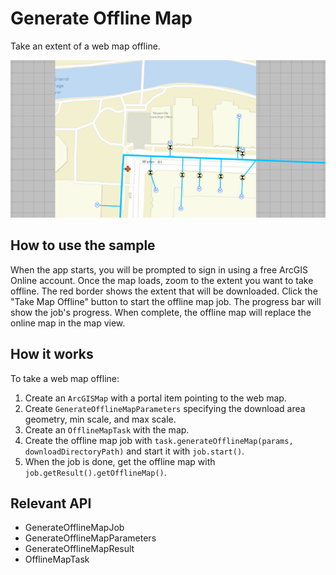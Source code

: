 # Generate Offline Map

Take an extent of a web map offline.

![](GenerateOfflineMap.png)

## How to use the sample

When the app starts, you will be prompted to sign in using a free ArcGIS Online account. Once the map loads, zoom to the extent you want to take offline. The red border shows the extent that will be downloaded. Click the "Take Map Offline" button to start the offline map job. The progress bar will show the job's progress. When complete, the offline map will replace the online map in the map view.

## How it works

To take a web map offline:

1. Create an `ArcGISMap` with a portal item pointing to the web map.
2. Create `GenerateOfflineMapParameters` specifying the download area geometry, min scale, and max scale.
3. Create an `OfflineMapTask` with the map.
4. Create the offline map job with `task.generateOfflineMap(params, downloadDirectoryPath)` and start it with `job.start()`.
5. When the job is done, get the offline map with `job.getResult().getOfflineMap()`.

## Relevant API

* GenerateOfflineMapJob
* GenerateOfflineMapParameters
* GenerateOfflineMapResult
* OfflineMapTask
